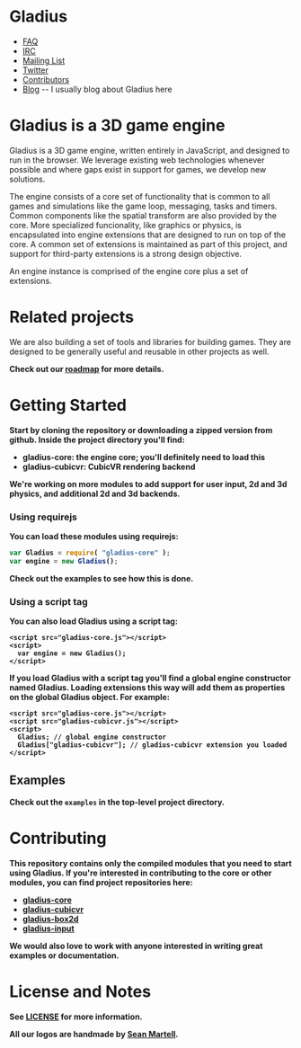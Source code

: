 Gladius
=======

* [FAQ](https://github.com/gladiusjs/gladius-core/wiki/Faq)
* [IRC](irc://irc.mozilla.org/#games)
* [Mailing List](https://lists.mozilla.org/listinfo/community-games)
* [Twitter](https://twitter.com/#!/gladiusjs)
* [Contributors](https://github.com/gladiusjs/gladius-core/contributors)
* [Blog](http://blog.ottodestrukt.org) -- I usually blog about Gladius here

# Gladius is a 3D game engine

Gladius is a 3D game engine, written entirely in JavaScript, and designed to run in the browser. We leverage existing web technologies whenever possible and where gaps exist in support for games, we develop new solutions.

The engine consists of a core set of functionality that is common to all games and simulations like the game loop, messaging, tasks and timers. Common components like the spatial transform are also provided by the core. More specialized funcionality, like graphics or physics, is encapsulated into engine extensions that are designed to run on top of the core. A common set of extensions is maintained as part of this project, and support for third-party extensions is a strong design objective.

An engine instance is comprised of the engine core plus a set of extensions.

# Related projects

We are also building a set of tools and libraries for building games. They are designed to be generally useful and reusable in other projects as well.

<b>Check out our [roadmap](https://github.com/gladiusjs/gladius-core/wiki/Roadmap) for more details.<b>

# Getting Started

Start by cloning the repository or downloading a zipped version from github.
Inside the project directory you'll find:

* gladius-core: the engine core; you'll definitely need to load this
* gladius-cubicvr: CubicVR rendering backend

We're working on more modules to add support for user input, 2d and 3d physics, and additional 2d and 3d backends.

### Using requirejs

You can load these modules using requirejs:

````javascript
var Gladius = require( "gladius-core" );
var engine = new Gladius();
````

Check out the examples to see how this is done.

### Using a script tag

You can also load Gladius using a script tag:

````
<script src="gladius-core.js"></script>
<script>
  var engine = new Gladius();
</script>
````

If you load Gladius with a script tag you'll find a global engine constructor named Gladius.
Loading extensions this way will add them as properties on the global Gladius object.
For example:

````
<script src="gladius-core.js"></script>
<script src="gladius-cubicvr.js"></script>
<script>
  Gladius; // global engine constructor
  Gladius["gladius-cubicvr"]; // gladius-cubicvr extension you loaded
</script>
````

## Examples

Check out the `examples` in the top-level project directory.

# Contributing

This repository contains only the compiled modules that you need to start using Gladius.
If you're interested in contributing to the core or other modules, you can find project repositories here:

* [gladius-core](https://github.com/gladiusjs/gladius-core)
* [gladius-cubicvr](https://github.com/gladiusjs/gladius-cubicvr)
* [gladius-box2d](https://github.com/gladiusjs/gladius-box2d)
* [gladius-input](https://github.com/gladiusjs/gladius-input)

We would also love to work with anyone interested in writing great examples or documentation.

# License and Notes

See [LICENSE](https://github.com/gladiusjs/gladius/blob/develop/LICENSE) for more information.

All our logos are handmade by [Sean Martell](https://twitter.com/#!/mart3ll).
